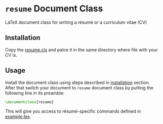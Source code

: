 # `resume` Document Class

LaTeX document class for writing a résumé or a curriculum vitae (CV)

## Installation

Copy the [resume.cls](src/resume.cls) and palce it in the same directory where
file with your CV is.

## Usage

Install the document class using steps described in
[installation](#installation) section. After that switch your document to
`resume` document class by putting the following line in its preamble:

```LaTeX
\documentclass{resume}
```

This will give you access to résumé-specific commands defined in
[example.tex](src/example.tex).
